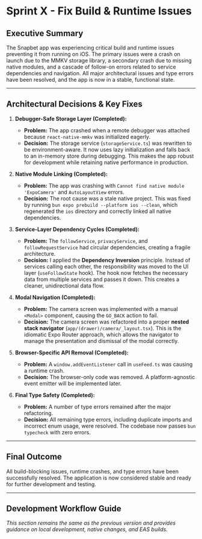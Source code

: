 # Sprint X - Fix Build & Runtime Issues

## Executive Summary

The Snapbet app was experiencing critical build and runtime issues preventing it from running on iOS. The primary issues were a crash on launch due to the MMKV storage library, a secondary crash due to missing native modules, and a cascade of follow-on errors related to service dependencies and navigation. All major architectural issues and type errors have been resolved, and the app is now in a stable, functional state.

---

## Architectural Decisions & Key Fixes

1.  **Debugger-Safe Storage Layer (Completed):**
    *   **Problem:** The app crashed when a remote debugger was attached because `react-native-mmkv` was initialized eagerly.
    *   **Decision:** The storage service (`storageService.ts`) was rewritten to be environment-aware. It now uses lazy initialization and falls back to an in-memory store during debugging. This makes the app robust for development while retaining native performance in production.

2.  **Native Module Linking (Completed):**
    *   **Problem:** The app was crashing with `Cannot find native module 'ExpoCamera'` and `AutoLayoutView` errors.
    *   **Decision:** The root cause was a stale native project. This was fixed by running `bun expo prebuild --platform ios --clean`, which regenerated the `ios` directory and correctly linked all native dependencies.

3.  **Service-Layer Dependency Cycles (Completed):**
    *   **Problem:** The `followService`, `privacyService`, and `followRequestService` had circular dependencies, creating a fragile architecture.
    *   **Decision:** I applied the **Dependency Inversion** principle. Instead of services calling each other, the responsibility was moved to the UI layer (`useFollowState` hook). The hook now fetches the necessary data from multiple services and passes it down. This creates a cleaner, unidirectional data flow.

4.  **Modal Navigation (Completed):**
    *   **Problem:** The camera screen was implemented with a manual `<Modal>` component, causing the `GO_BACK` action to fail.
    *   **Decision:** The camera screen was refactored into a proper **nested stack navigator** (`app/(drawer)/camera/_layout.tsx`). This is the idiomatic Expo Router approach, which allows the navigator to manage the presentation and dismissal of the modal correctly.

5.  **Browser-Specific API Removal (Completed):**
    *   **Problem:** A `window.addEventListener` call in `useFeed.ts` was causing a runtime crash.
    *   **Decision:** The browser-only code was removed. A platform-agnostic event emitter will be implemented later.

6.  **Final Type Safety (Completed):**
    *   **Problem:** A number of type errors remained after the major refactoring.
    *   **Decision:** All remaining type errors, including duplicate imports and incorrect enum usage, were resolved. The codebase now passes `bun typecheck` with zero errors.

---

## Final Outcome

All build-blocking issues, runtime crashes, and type errors have been successfully resolved. The application is now considered stable and ready for further development and testing.

---

## Development Workflow Guide

*This section remains the same as the previous version and provides guidance on local development, native changes, and EAS builds.*
